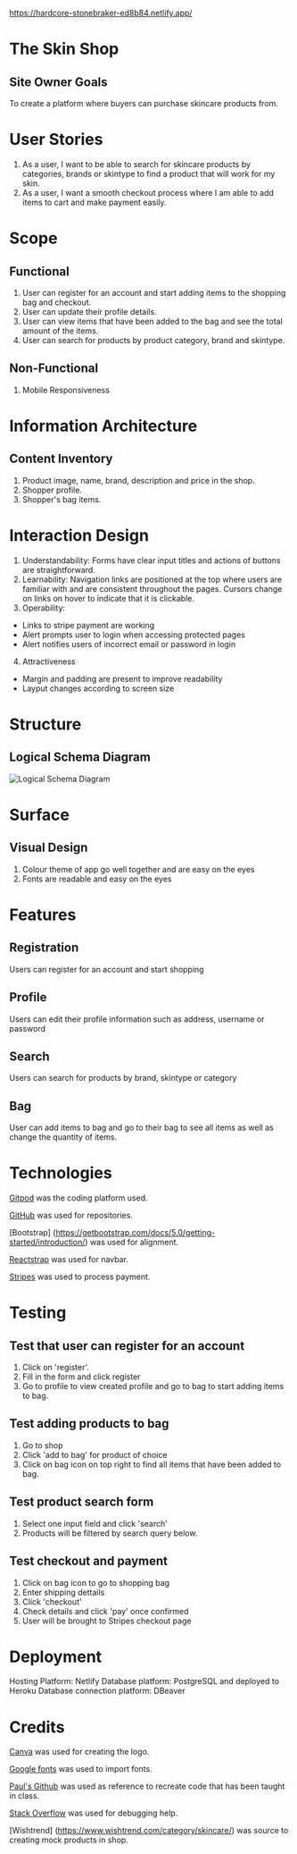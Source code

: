 https://hardcore-stonebraker-ed8b84.netlify.app/

# The Skin Shop
## Site Owner Goals
To create a platform where buyers can purchase skincare products from.

# User Stories
1. As a user, I want to be able to search for skincare products by categories, brands or skintype to find a product that will work for my skin.
2. As a user, I want a smooth checkout process where I am able to add items to cart and make payment easily.

# Scope
## Functional
1. User can register for an account and start adding items to the shopping bag and checkout.
2. User can update their profile details.
3. User can view items that have been added to the bag and see the total amount of the items.
4. User can search for products by product category, brand and skintype.

## Non-Functional
1. Mobile Responsiveness

# Information Architecture
## Content Inventory
1. Product image, name, brand, description and price in the shop.
2. Shopper profile.
3. Shopper's bag items.

# Interaction Design
1. Understandability: Forms have clear input titles and actions of buttons are straightforward.
2. Learnability: Navigation links are positioned at the top where users are familiar with and are consistent throughout the pages. Cursors change on links on hover to indicate that it is clickable.
3. Operability: 
- Links to stripe payment are working
- Alert prompts user to login when accessing protected pages
- Alert notifies users of incorrect email or password in login
4. Attractiveness
- Margin and padding are present to improve readability
- Layput changes according to screen size

# Structure
## Logical Schema Diagram
![Logical Schema Diagram](images/logical_schema_diagram.png)

# Surface
## Visual Design
1. Colour theme of app go well together and are easy on the eyes
2. Fonts are readable and easy on the eyes

# Features
## Registration
Users can register for an account and start shopping
## Profile
Users can edit their profile information such as address, username or password
## Search 
Users can search for products by brand, skintype or category
## Bag
User can add items to bag and go to their bag to see all items as well as change the quantity of items.

# Technologies
[Gitpod](www.gitpod.io) was the coding platform used.  

[GitHub](github.com) was used for repositories.

[Bootstrap] (https://getbootstrap.com/docs/5.0/getting-started/introduction/) was used for alignment.

[Reactstrap](https://reactstrap.github.io/components/form/) was used for navbar.

[Stripes](https://stripe.com/en-sg) was used to process payment.

# Testing
## Test that user can register for an account
1. Click on 'register'.
2. Fill in the form and click register
3. Go to profile to view created profile and go to bag to start adding items to bag.

## Test adding products to bag
1. Go to shop
2. Click 'add to bag' for product of choice
3. Click on bag icon on top right to find all items that have been added to bag.

## Test product search form
1. Select one input field and click 'search'
2. Products will be filtered by search query below.

## Test checkout and payment
1. Click on bag icon to go to shopping bag
2. Enter shipping dettails
3. Click 'checkout'
4. Check details and click 'pay' once confirmed
5. User will be brought to Stripes checkout page

# Deployment
Hosting Platform: Netlify
Database platform: PostgreSQL and deployed to Heroku
Database connection platform: DBeaver

# Credits
[Canva](www.canva.com) was used for creating the logo.

[Google fonts](https://fonts.google.com/) was used to import fonts.

[Paul's Github](https://github.com/kunxin-chor?tab=repositories) was used as reference to recreate code that has been taught in class.

[Stack Overflow](https://stackoverflow.com/) was used for debugging help.

[Wishtrend] (https://www.wishtrend.com/category/skincare/) was source to creating mock products in shop.





